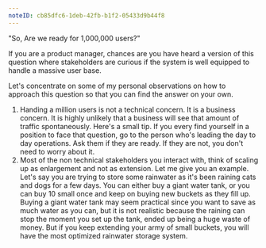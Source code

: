 ```yaml
---
noteID: cb85dfc6-1deb-42fb-b1f2-05433d9b44f8
---
```


"So, Are we ready for 1,000,000 users?"

If you are a product manager, chances are you have heard a version of this question where stakeholders are curious if the system is well equipped to handle a massive user base.  

Let's concentrate on some of my personal observations on how to approach this question so that you can find the answer on your own.  

1. Handing a million users is not a technical concern. It is a business concern. It is highly unlikely that a business will see that amount of traffic spontaneously. Here's a small tip. If you every find yourself in a position to face that question, go to the person who's leading the day to day operations. Ask them if they are ready. If they are not, you don't need to worry about it.
2. Most of the non technical stakeholders you interact with, think of scaling up as enlargement and not as extension. Let me give you an example. Let's say you are trying to store some rainwater as it's been raining cats and dogs for a few days. You can either buy a giant water tank, or you can buy 10 small once and keep on buying new buckets as they fill up. Buying a giant water tank may seem practical since you want to save as much water as you can, but it is not realistic because the raining can stop the moment you set up the tank, ended up being a huge waste of money. But if you keep extending your army of small buckets, you will have the most optimized rainwater storage system.  